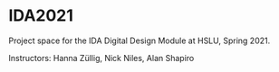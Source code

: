 # IDA2021
Project space for the IDA Digital Design Module at HSLU, Spring 2021. 

Instructors: Hanna Züllig, Nick Niles, Alan Shapiro